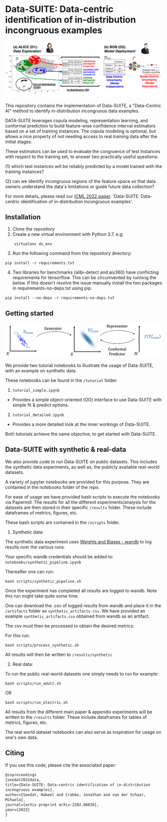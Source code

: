 # Data-SUITE: Data-centric identification of in-distribution incongruous examples
![image](overview.png "How Data-SUITE can be used in practice")

This repository contains the implementation of Data-SUITE, a "Data-Centric AI" method to identify in-distribution incongruous data examples.

DATA-SUITE leverages copula modeling, representation learning, and conformal prediction to build feature-wise confidence interval estimators based on a set of training instances. The copula modeling is optional, but allows a nice property of not needing access to real training data after the initial stages.

These estimators can be used to evaluate the congruence of test instances with respect to the training set, to answer two practically useful questions:

(1) which test instances will be reliably predicted by a model trained with the training instances?

(2) can we identify incongruous regions of the feature space so that data owners understand the data's limitations or guide future data collection?

For more details, please read our [ICML 2022 paper](https://arxiv.org/abs/2202.08836): 'Data-SUITE: Data-centric identification of in-distribution incongruous examples'.

## Installation
1. Clone the repository
2. Create a new virtual environment with Python 3.7. e.g:
```shell
    virtualenv ds_env
```
3. Run the following command from the repository directory:
 ```shell
pip install -r requirements.txt
 ```

4. Two libraries for benchmarks (alibi-detect and aix360) have conflicting requirements for tensorflow. This can be circumvented by running the below. If this doesn't resolve the issue manually install the two packages in requirements-no-deps.txt using pip.

 ```shell
 pip install --no-deps -r requirements-no-deps.txt
 ```


## Getting started

![image](blueprint.png "Overview of Data-SUITE")

We provide two tutorial notebooks to illustrate the usage of Data-SUITE, with an example on synthetic data.

These notebooks can be found in the ``/tutorial`` folder.

1. ``tutorial_simple.ipynb``

 - Provides a simple object-oriented (OO) interface to use Data-SUITE with simple fit & predict options.

2. ``tutorial_detailed.ipynb``

- Provides a more detailed look at the inner workings of Data-SUITE.

Both tutorials achieve the same objective, to get started with Data-SUITE.

## Data-SUITE with synthetic & real-data

We also provide code to run Data-SUITE on public datasets. This includes the synthetic data experiments, as well as, the publicly available real-world datasets.

A variety of jupyter notebooks are provided for this purpose. They are contained in the notebooks folder of the repo.

For ease of usage we have provided bash scripts to execute the notebooks via Papermill. The results for all the different experiments/analysis for the datasets are then stored in their specific ``/results`` folder. These include dataframes of metrics, figures, etc.

These bash scripts are contained in the ``/scripts`` folder.

1. Synthetic data:

The synthetic data experiment uses [Weights and Biases - wandb](https://wandb.ai) to log results over the various runs.

Your specific wandb credentials should be added to: ``notebooks/synthetic_pipeline.ipynb``

Thereafter one can run:
```shell
bash scripts/synthetic_pipeline.sh
```

Once the experiment has completed all results are logged to wandb. Note this run might take quite some time.

One can download the .csv of logged results from wandb and place it in the ``/artifacts`` folder as ``synthetic_artifacts.csv``. We have provided an example ``synthetic_artifacts.csv`` obtained from wandb as an artifact.

The csv must then be processed to obtain the desired metrics:

For this run:

```shell
bash scripts/process_synthetic.sh
```

All results will then be written to ``/results/synthetic``


2. Real data:

To run the public real-world datasets one simply needs to run for example:

```shell
bash scripts/run_adult.sh
```

OR

```shell
bash scripts/run_electric.sh
```

All results from the different main paper & appendix experiments will be written to the ``/results`` folder. These include dataframes for tables of metrics, figures, etc.

The real world dataset notebooks can also serve as inspiration for usage on one's own data.


## Citing

If you use this code, please cite the associated paper:

```
@inproceedings
{seedat2022data,
title={Data-SUITE: Data-centric identification of in-distribution incongruous examples},
author={Seedat, Nabeel and Crabbe, Jonathan and van der Schaar, Mihaela},
journal={arXiv preprint arXiv:2202.08836},
year={2022}
}
```
